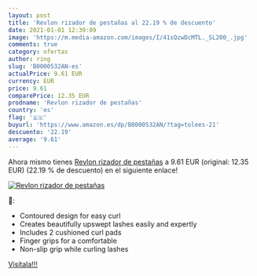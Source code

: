 ```yaml
---
layout: post
title: 'Revlon rizador de pestañas al 22.19 % de descuento'
date: 2021-01-01 12:39:09
image: 'https://m.media-amazon.com/images/I/41sQzwDcMTL._SL200_.jpg'
comments: true
category: ofertas
author: ring
slug: 'B0000532AN-es'
actualPrice: 9.61 EUR
currency: EUR
price: 9.61
comparePrice: 12.35 EUR
prodname: 'Revlon rizador de pestañas'
country: 'es'
flag: '🇪🇸'
buyurl: 'https://www.amazon.es/dp/B0000532AN/?tag=tolees-21'
descuento: '22.19'
average: '9.61'
---
```


Ahora mismo tienes [Revlon rizador de pestañas](https://www.amazon.es/dp/B0000532AN/?tag=tolees-21) a 9.61 EUR (original: 12.35 EUR) (22.19 %  de descuento) en el siguiente enlace!

[![Revlon rizador de pestañas](https://m.media-amazon.com/images/I/41sQzwDcMTL._SL200_.jpg)](https://www.amazon.es/dp/B0000532AN/?tag=tolees-21)

🔎:

- Contoured design for easy curl
- Creates beautifully upswept lashes easily and expertly
- Includes 2 cushioned curl pads
- Finger grips for a comfortable
- Non-slip grip while curling lashes

[Visítala!!!](https://www.amazon.es/dp/B0000532AN/?tag=tolees-21)
